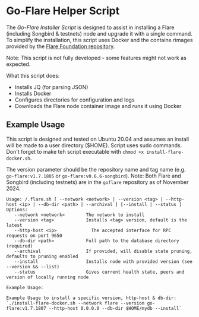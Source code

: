 # Go-Flare Helper Script

The _Go-Flare Installer Script_ is designed to assist in installing a Flare (including Songbird & testnets) node and upgrade it with a single command. To simplify the installation, this script uses Docker and the containe rimages provided by the [Flare Foundation repository](https://hub.docker.com/r/flarefoundation/go-flare/tags).

Note: This script is not fully developed - some features might not work as expected.

What this script does:

- Installs JQ (for parsing JSON)
- Installs Docker
- Configures directories for configuration and logs
- Downloads the Flare node container image and runs it using Docker


## Example Usage

This script is designed and tested on Ubuntu 20.04 and assumes an install will be made to a user directory ($HOME). Script uses sudo commands. Don't forget to make teh script executable with `chmod +x install-flare-docker.sh`.

The version parameter should be the repository name and tag name (e.g. `go-flare:v1.7.1805` or `go-flare:v0.6.6-songbird`). Note: Both Flare and Songbird (including testnets) are in the `goflare` repository as of November 2024.

```
Usage: /.flare.sh [ --network <network> | --version <tag> | --http-host <ip> | --db-dir <path> | --archival ] [--install | --status ]
Options:
   --network <network>        The network to install
   --version <tag>            Installs <tag> version, default is the latest
   --http-host <ip>  			The accepted interface for RPC requests on port 9650
   --db-dir <path>            Full path to the database directory (required)
   --archival                 If provided, will disable state pruning, defaults to pruning enabled
   --install                  Installs node with provided version (see --version && --list)
   --status                   Gives current health state, peers and version of locally running node

Example Usage:

Example Usage to install a specific version, http-host & db-dir:
`./install-flare-docker.sh --network flare --version go-flare:v1.7.1807 --http-host 0.0.0.0 --db-dir $HOME/mydb --install`
```

